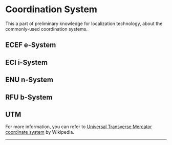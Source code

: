 # Coordination System

This a part of preliminary knowledge for localization technology, about the commonly-used coordination systems.


## ECEF e-System


## ECI i-System


## ENU n-System


## RFU b-System


## UTM

For more information, you can refer to [Universal Transverse Mercator coordinate system](https://en.wikipedia.org/wiki/Universal_Transverse_Mercator_coordinate_system) by Wikipedia.

---

